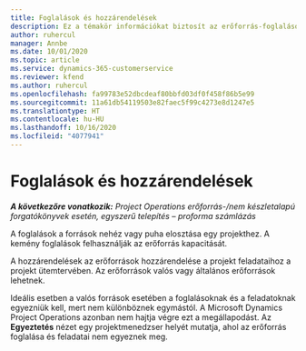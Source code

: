 ```yaml
---
title: Foglalások és hozzárendelések
description: Ez a témakör információkat biztosít az erőforrás-foglalások és az erőforrás-hozzárendelések közötti különbségekről.
author: ruhercul
manager: Annbe
ms.date: 10/01/2020
ms.topic: article
ms.service: dynamics-365-customerservice
ms.reviewer: kfend
ms.author: ruhercul
ms.openlocfilehash: fa99783e52dbcdeaf80bbfd03df0f458f86b5e99
ms.sourcegitcommit: 11a61db54119503e82faec5f99c4273e8d1247e5
ms.translationtype: HT
ms.contentlocale: hu-HU
ms.lasthandoff: 10/16/2020
ms.locfileid: "4077941"
---
```

# <a name="bookings-vs-assignments"></a>Foglalások és hozzárendelések

_**A következőre vonatkozik:** Project Operations erőforrás-/nem készletalapú forgatókönyvek esetén, egyszerű telepítés – proforma számlázás_

A foglalások a források nehéz vagy puha elosztása egy projekthez. A kemény foglalások felhasználják az erőforrás kapacitását. 

A hozzárendelések az erőforrások hozzárendelése a projekt feladataihoz a projekt ütemtervében. Az erőforrások valós vagy általános erőforrások lehetnek. 

Ideális esetben a valós források esetében a foglalásoknak és a feladatoknak egyezniük kell, mert nem különböznek egymástól. A Microsoft Dynamics Project Operations azonban nem hajtja végre ezt a megállapodást. Az **Egyeztetés** nézet egy projektmenedzser helyét mutatja, ahol az erőforrás foglalása és feladatai nem egyeznek meg.

